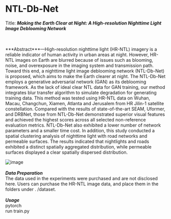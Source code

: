 # NTL-Db-Net

Title: ***Making the Earth Clear at Night: A High-resolution Nighttime Light Image Deblooming Network***

<br>
<br>
***Abstract***—High-resolution nighttime light (HR-NTL) imagery is a reliable indicator of human activity in urban areas at night. However, HR-NTL images on Earth are blurred because of issues such as blooming, noise, and overexposure in the imaging system and transmission path. Toward this end, a nighttime light image deblooming network (NTL-Db-Net) is proposed, which aims to make the Earth clearer at night. The NTL-Db-Net employs a generative adversarial network (GAN) as its deblooming framework. As the lack of ideal clear NTL data for GAN training, our method integrates blur transfer algorithm to simulate degradation for generating training data. This method was tested using HR-NTL data on Wuhan, Macau, Changchun, Xiamen, Atlanta and Jerusalem from HR Jilin-1 satellite constellation. Compared with the results of state-of-the-art SEAM, Uformer, and DRBNet, those from NTL-Db-Net demonstrated superior visual features and achieved the highest scores across all selected non-reference evaluation metrics. NTL-Db-Net also exhibited a lower number of network parameters and a smaller time cost. In addition, this study conducted a spatial clustering analysis of nighttime light with road networks and permeable surfaces. The results indicated that nightlights and roads exhibited a distinct spatially aggregated distribution, while permeable surfaces displayed a clear spatially dispersed distribution.

![image](https://user-images.githubusercontent.com/75232301/187928135-fd7edb7d-6655-4789-be9e-6b0c1dff7107.png)
<br>
<br>
***Data Preparation***<br>
The data used in the experiments were purchased and are not disclosed here.
Users can purchase the HR-NTL image data, and place them in the folders under . /dataset.
<br>
<br>
***Usage***
<br>
pytorch<br>
run train.py
